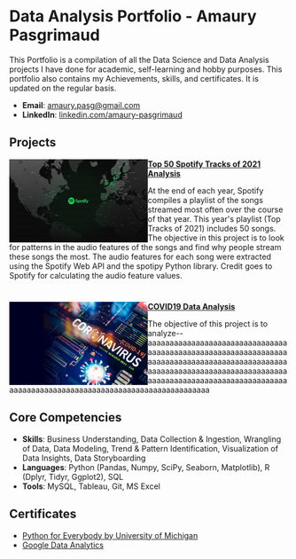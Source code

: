 # Data Analysis Portfolio - Amaury Pasgrimaud
This Portfolio is a compilation of all the Data Science and Data Analysis projects I have done for academic, self-learning and hobby purposes. This portfolio also contains my Achievements, skills, and certificates. It is updated on the regular basis.

- **Email**: [amaury.pasg@gmail.com](archdesai.ad@gmail.com)
- **LinkedIn**: [linkedin.com/amaury-pasgrimaud](https://www.linkedin.com/in/amaury-pasgrimaud/)


## Projects

<img align="left" width="250" height="150" src="https://github.com/MSThedox/Data-Analysis-Portfolio/blob/main/spotifydataimage.jpg"> **[Top 50 Spotify Tracks of 2021 Analysis](https://github.com/)**

At the end of each year, Spotify compiles a playlist of the songs streamed most often over the course of that year. This year's playlist (Top Tracks of 2021) includes 50 songs.
The objective in this project is to look for patterns in the audio features of the songs  and find why people stream these songs the most.
The audio features for each song were extracted using the Spotify Web API and the spotipy Python library. Credit goes to Spotify for calculating the audio feature values.

#

<img align="left" width="250" height="150" src="https://github.com/MSThedox/Data-Analysis-Portfolio/blob/main/covid19dataimage.jpg"> **[COVID19 Data Analysis](https://github.com/)**

The objective of this project is to analyze--aaaaaaaaaaaaaaaaaaaaaaaaaaaaaaaaaaaaaaaaaaaaaaaaaaaaaaaaaaaaaaaaaaaaaaaaaaaaaaaaaaaaaaaaaaaaaaaaaaaaaaaaaaaaaaaaaaaaaaaaaaaaaaaaaaaaaaaaaaaaaaaaaaaaaaaaaaaaaaaaaaaaaaaaaaaaaaaaaaaaaaaaaaaaaaaaaaaaaaaaaaaaaa



## Core Competencies

- **Skills**: Business Understanding, Data Collection & Ingestion, Wrangling of Data, Data Modeling, Trend & Pattern Identification, Visualization of Data Insights, Data Storyboarding
- **Languages**: Python (Pandas, Numpy, SciPy, Seaborn, Matplotlib), R (Dplyr, Tidyr, Ggplot2), SQL
- **Tools**: MySQL, Tableau, Git, MS Excel

## Certificates


- [Python for Everybody by University of Michigan](https://www.coursera.org/account/accomplishments/specialization/certificate/MDZXUPUAZFB6)
- [Google Data Analytics](https://www.coursera.org/account/accomplishments/specialization/certificate/CL7C78NGTXJC)
